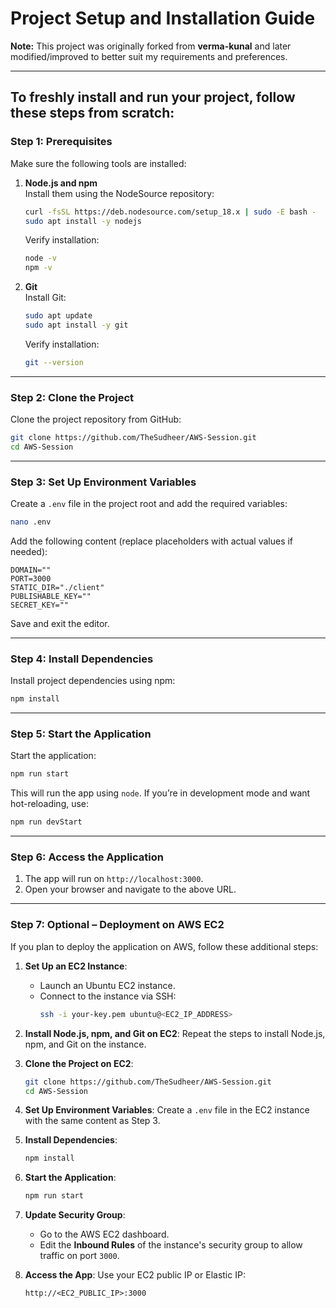 # Project Setup and Installation Guide

**Note:** This project was originally forked from **verma-kunal** and later modified/improved to better suit my requirements and preferences.

---

## To freshly install and run your project, follow these steps from scratch:


### **Step 1: Prerequisites**
Make sure the following tools are installed:
1. **Node.js and npm**  
   Install them using the NodeSource repository:
   ```bash
   curl -fsSL https://deb.nodesource.com/setup_18.x | sudo -E bash -
   sudo apt install -y nodejs
   ```
   Verify installation:
   ```bash
   node -v
   npm -v
   ```

2. **Git**  
   Install Git:
   ```bash
   sudo apt update
   sudo apt install -y git
   ```
   Verify installation:
   ```bash
   git --version
   ```

---

### **Step 2: Clone the Project**
Clone the project repository from GitHub:
```bash
git clone https://github.com/TheSudheer/AWS-Session.git
cd AWS-Session
```

---

### **Step 3: Set Up Environment Variables**
Create a `.env` file in the project root and add the required variables:
```bash
nano .env
```
Add the following content (replace placeholders with actual values if needed):
```env
DOMAIN=""
PORT=3000
STATIC_DIR="./client"
PUBLISHABLE_KEY=""
SECRET_KEY=""
```
Save and exit the editor.

---

### **Step 4: Install Dependencies**
Install project dependencies using npm:
```bash
npm install
```

---

### **Step 5: Start the Application**
Start the application:
```bash
npm run start
```

This will run the app using `node`. If you’re in development mode and want hot-reloading, use:
```bash
npm run devStart
```

---

### **Step 6: Access the Application**
1. The app will run on `http://localhost:3000`.
2. Open your browser and navigate to the above URL.

---

### **Step 7: Optional – Deployment on AWS EC2**
If you plan to deploy the application on AWS, follow these additional steps:

1. **Set Up an EC2 Instance**:
   - Launch an Ubuntu EC2 instance.
   - Connect to the instance via SSH:
     ```bash
     ssh -i your-key.pem ubuntu@<EC2_IP_ADDRESS>
     ```

2. **Install Node.js, npm, and Git on EC2**:
   Repeat the steps to install Node.js, npm, and Git on the instance.

3. **Clone the Project on EC2**:
   ```bash
   git clone https://github.com/TheSudheer/AWS-Session.git
   cd AWS-Session
   ```

4. **Set Up Environment Variables**:
   Create a `.env` file in the EC2 instance with the same content as Step 3.

5. **Install Dependencies**:
   ```bash
   npm install
   ```

6. **Start the Application**:
   ```bash
   npm run start
   ```

7. **Update Security Group**:
   - Go to the AWS EC2 dashboard.
   - Edit the **Inbound Rules** of the instance's security group to allow traffic on port `3000`.

8. **Access the App**:
   Use your EC2 public IP or Elastic IP:
   ```
   http://<EC2_PUBLIC_IP>:3000
   ```

